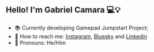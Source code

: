 ## Hello! I'm Gabriel Camara 💻💡

- 📚 Currently developing Gamepad Jumpstart Project;
- 💬 How to reach me: [Instagram](https://www.instagram.com/gabrielgomescamara_/), [Bluesky](https://bsky.app/profile/gabgcamara3526.bsky.social) and [Linkedin](https://www.linkedin.com/in/gabriel-camara-2410b3277/)
- 🌱 Pronouns: He/Him
